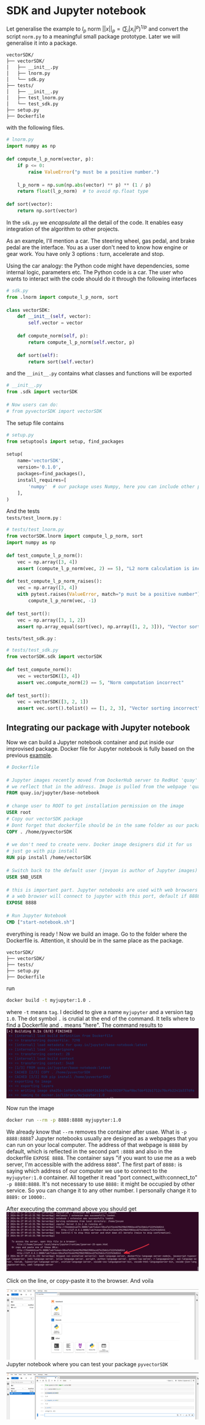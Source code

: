 # SDK and Jupyter notebook

Let generalise the example to $l_p$ norm $||x||_p = (\sum_i |x_i|^p)^{1/p}$ and convert the script `norm.py` to a meaningful small package prototype. Later we will generalise it into a package.

```
vectorSDK/
├── vectorSDK/
│   ├── __init__.py
│   ├── lnorm.py
│   └── sdk.py
├── tests/
│   ├── __init__.py
│   ├── test_lnorm.py
│   └── test_sdk.py
├── setup.py
├── Dockerfile
```
with the following files.
```python
# lnorm.py
import numpy as np

def compute_l_p_norm(vector, p):
    if p <= 0:
        raise ValueError("p must be a positive number.")
    
    l_p_norm = np.sum(np.abs(vector) ** p) ** (1 / p)
    return float(l_p_norm)  # to avoid np.float type

def sort(vector):
    return np.sort(vector)
```

In the `sdk.py` we *encapsulate* all the detail of the code. It enables easy integration of the algorithm to other projects.

As an example, I'll mention a car. The steering wheel, gas pedal, and brake pedal are the interface. You as a user don't need to know how engine or gear work. You have only 3 options : turn, accelerate and stop.

Using the car analogy: the Python code might have dependencies, some internal logic, parameters etc. The Python code is a car. The user who wants to interact with the code should do it through the following interfaces

```python
# sdk.py
from .lnorm import compute_l_p_norm, sort

class vectorSDK:
    def __init__(self, vector):
        self.vector = vector

    def compute_norm(self, p):
        return compute_l_p_norm(self.vector, p)

    def sort(self):
        return sort(self.vector)
```

and the `__init__.py` contains what classes and functions will be exported
```python
# __init__.py
from .sdk import vectorSDK

# Now users can do:
# from pyvectorSDK import vectorSDK
```

The setup file contains
```python
# setup.py
from setuptools import setup, find_packages

setup(
    name='vectorSDK',
    version='0.1.0',
    packages=find_packages(),
    install_requires=[
        'numpy'  # our package uses Numpy, here you can include other packages
    ],
)
```
And the tests\
`tests/test_lnorm.py` :
```python
# tests/test_lnorm.py
from vectorSDK.lnorm import compute_l_p_norm, sort
import numpy as np

def test_compute_l_p_norm():
    vec = np.array([3, 4])
    assert (compute_l_p_norm(vec, 2) == 5), "L2 norm calculation is incorrect"

def test_compute_l_p_norm_raises():
    vec = np.array([3, 4])
    with pytest.raises(ValueError, match="p must be a positive number"):
        compute_l_p_norm(vec, -1)

def test_sort():
    vec = np.array([3, 1, 2])
    assert np.array_equal(sort(vec), np.array([1, 2, 3])), "Vector sorting failed"
```
`tests/test_sdk.py` :
```python
# tests/test_sdk.py
from vectorSDK.sdk import vectorSDK

def test_compute_norm():
    vec = vectorSDK([3, 4])
    assert vec.compute_norm(2) == 5, "Norm computation incorrect"

def test_sort():
    vec = vectorSDK([3, 2, 1])
    assert vec.sort().tolist() == [1, 2, 3], "Vector sorting incorrect"
```

## Integrating our package with Jupyter notebook
Now we can build a Jupyter notebook container and put inside our improvised package.
Docker file for Jupyter notebook is fully based on the previous [example](./Docker4.md).

```Dockerfile
# Dockerfile

# Jupyter images recently moved from DockerHub server to RedHat 'quay'
# we reflect that in the address. Image is pulled from the webpage 'quay.io'
FROM quay.io/jupyter/base-notebook 

# change user to ROOT to get installation permission on the image
USER root
# Copy our vectorSDK package
# Dont forget that dockerfile should be in the same folder as our package
COPY . /home/pyvectorSDK

# we don't need to create venv. Docker image designers did it for us
# just go with pip install 
RUN pip install /home/vectorSDK

# Switch back to the default user (jovyan is author of Jupyter images)
USER $NB_USER

# this is important part. Jupyter notebooks are used with web browsers
# a web browser will connect to jupyter with this port, default if 8888
EXPOSE 8888

# Run Jupyter Notebook
CMD ["start-notebook.sh"]
```

everything is ready ! Now we build an image. Go to the folder where the Dockerfile is. Attention, it should be in the same place as the package.
```
vectorSDK/
├── vectorSDK/
├── tests/
├── setup.py
├── Dockerfile
```
run 
```bash
docker build -t myjupyter:1.0 . 
```
where `-t` means `tag`. I decided to give a name `myjupyter` and a version tag `1.0`. The dot symbol `.` is crutial at the end of the command. It tells where to find a Dockerfile and `.` means "here". The command results to
![docker_build](./docker_build.png)

Now run the image
```bash
docker run --rm -p 8888:8888 myjupyter:1.0
```
We already know that `--rm` removes the container after usae. What is `-p 8888:8888`? Jupyter notebooks usually are designed as a webpages that you can run on your local computer. The address of that webpage is `8888` by default, which is reflected in the second part `:8888` and also in the dockerfile `EXPOSE 8888`. The container says "if you want to use me as a web server, I'm accessible with the address `8888`". The first part of `8888:` is saying which address of our computer we use to connect to the `myjupyter:1.0` container. All together it read "port connect_with:connect_to" `-p 8888:8888`. It's not necessary to use `8888:` it might be occupied by other service. So you can change it to any other number. I personally change it to `8889:` or `10000:`.

After executing the command above you should get
![run_jupyter](./connecting.jpg)

Click on the line, or copy-paste it to the browser. And voila

![jupyter_notebook](./jupyter_notebook.png)
Jupyter notebook where you can test your package `pyvectorSDK`

![pyvectorSDK](./vectorSDK.png)